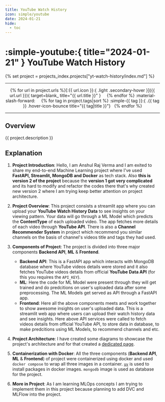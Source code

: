 ```yaml
---
title: YouTube Watch History
icon: simple/youtube
date: 2024-01-21
hide:
  - toc
---
```


# :simple-youtube:{ title="2024-01-21" } YouTube Watch History

<p align="center" markdown>

{% set project = projects_index.projects["yt-watch-history/index.md"] %}

<hr>
<p align=center markdown>
{% for url in project.urls %}[:{{ url.icon }}:{ .light .secondary-hover }]({{ url.url }}){ target=blank_ title="{{ url.title }}" } &nbsp; &nbsp; {% endfor %}
:material-slash-forward: &nbsp; &nbsp;
{% for tag in project.tags|sort %} :simple-{{ tag }}:{ .{{ tag }} .hover-icon-bounce title="{{ tag|title }}"} &nbsp; {% endfor %}
</p>
<hr>

## Overview

<p align="justify" markdown>{{ project.description }}</p>

</p>

## Explanation

1. **Project Introduction**: Hello, I am Anshul Raj Verma and I am exited to share my end-to-end Machine Learning
   project where I've used **FastAPI, Streamlit, MongoDB and Docker** as tech stack. Also **this is version 2 of the
   project** because the **version 1 got very complicated** and its hard to modify and refactor the codes there that's
   why created new version 2 where I am trying keep better attention on project architecture.

2. **Project Overview**: This project consists a streamlit app where you can upload your **YouTube Watch History Data**
   to see insights on your viewing pattern. Your data will go through a ML Model which predicts the **ContentType** of
   each uploaded video. The app fetches more details of each video through **YouTube API**. There is also a **Channel
   Recommender System** in project which recommend you similar channels on the basis of channel's videos title and tags
   they had used.

3. **Components of Project**: The project is divided into three major components **Backend API**, **ML** & **Frontend**.

    - **Backend API**: This is a FastAPI app which interacts with MongoDB database where YouTube videos details were
      stored and it also fetches YouTube videos details from official **YouTube Data API** (for this you requires the
      `API_KEY`).
    - **ML**: Here the code for ML Model were present through they will get trained and do predcitions on user's
      uploaded data after some preprocessing. The ML Models get served as API through a FastAPI app.
    - **Frontend**: Here all the above components meets and work together to show awesome insights on user's uploaded
      data. This is a streamlit web app where users can upload their watch history data and see insights. Here above API
      services were called to fetch videos details from official YouTube API, to store data in database, to make
      predcitions using ML Models, to recommend channels and etc.

4. **Project Architecture**: I have created some diagrams to showcase the project's architecture and for that created a
   [dedicated page](v2-architecture.md).

5. **Containerization with Docker**: All the three components (**Backend API**, **ML** & **Frontend**) of project were
   containerized using docker and used `docker compose` to wrap all three images in a container.
   [`uv`](https://astral.sh/uv) is used to install packages in docker images. `mongodb` image is used as database for
   the project.

6. **More in Project**: As I am learning MLOps concepts I am trying to implement them in this project because planning
   to add DVC and MLFlow into the project.
